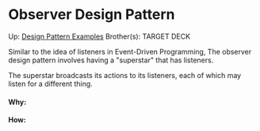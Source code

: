 # Observer Design Pattern

Up: [Design Pattern Examples](design_pattern_examples)
Brother(s):
TARGET DECK

Similar to the idea of listeners in Event-Driven Programming, The observer design pattern involves having a "superstar" that has listeners.

The superstar broadcasts its actions to its listeners, each of which may listen for a different thing.




































#### Why:
#### How:









